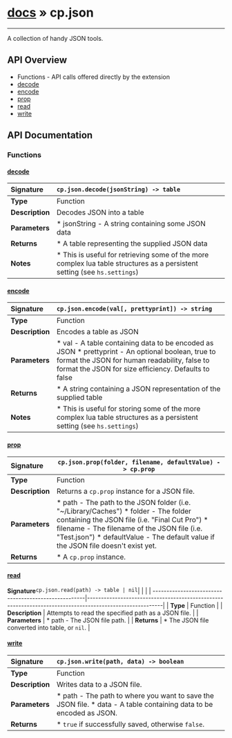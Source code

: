 # [docs](index.md) » cp.json
---

A collection of handy JSON tools.

## API Overview
* Functions - API calls offered directly by the extension
 * [decode](#decode)
 * [encode](#encode)
 * [prop](#prop)
 * [read](#read)
 * [write](#write)

## API Documentation

### Functions

#### [decode](#decode)
| <span style="float: left;">**Signature**</span> | <span style="float: left;">`cp.json.decode(jsonString) -> table` </span>                                                          |
| -----------------------------------------------------|---------------------------------------------------------------------------------------------------------|
| **Type**                                             | Function                                                                                         |
| **Description**                                      | Decodes JSON into a table                                                                                         |
| **Parameters**                                       |  * jsonString - A string containing some JSON data                                       |
| **Returns**                                          |  * A table representing the supplied JSON data                                                |
| **Notes**                                            |  * This is useful for retrieving some of the more complex lua table structures as a persistent setting (see `hs.settings`)                                                      |

#### [encode](#encode)
| <span style="float: left;">**Signature**</span> | <span style="float: left;">`cp.json.encode(val[, prettyprint]) -> string` </span>                                                          |
| -----------------------------------------------------|---------------------------------------------------------------------------------------------------------|
| **Type**                                             | Function                                                                                         |
| **Description**                                      | Encodes a table as JSON                                                                                         |
| **Parameters**                                       |  * val - A table containing data to be encoded as JSON * prettyprint - An optional boolean, true to format the JSON for human readability, false to format the JSON for size efficiency. Defaults to false                                       |
| **Returns**                                          |  * A string containing a JSON representation of the supplied table                                                |
| **Notes**                                            |  * This is useful for storing some of the more complex lua table structures as a persistent setting (see `hs.settings`)                                                      |

#### [prop](#prop)
| <span style="float: left;">**Signature**</span> | <span style="float: left;">`cp.json.prop(folder, filename, defaultValue) -> cp.prop` </span>                                                          |
| -----------------------------------------------------|---------------------------------------------------------------------------------------------------------|
| **Type**                                             | Function                                                                                         |
| **Description**                                      | Returns a `cp.prop` instance for a JSON file.                                                                                         |
| **Parameters**                                       |  * path - The path to the JSON folder (i.e. "~/Library/Caches") * folder - The folder containing the JSON file (i.e. "Final Cut Pro") * filename - The filename of the JSON file (i.e. "Test.json") * defaultValue - The default value if the JSON file doesn't exist yet.                                       |
| **Returns**                                          |  * A `cp.prop` instance.                                                |

#### [read](#read)
| <span style="float: left;">**Signature**</span> | <span style="float: left;">`cp.json.read(path) -> table | nil` </span>                                                          |
| -----------------------------------------------------|---------------------------------------------------------------------------------------------------------|
| **Type**                                             | Function                                                                                         |
| **Description**                                      | Attempts to read the specified path as a JSON file.                                                                                         |
| **Parameters**                                       |  * path      - The JSON file path.                                       |
| **Returns**                                          |  * The JSON file converted into table, or `nil`.                                                |

#### [write](#write)
| <span style="float: left;">**Signature**</span> | <span style="float: left;">`cp.json.write(path, data) -> boolean` </span>                                                          |
| -----------------------------------------------------|---------------------------------------------------------------------------------------------------------|
| **Type**                                             | Function                                                                                         |
| **Description**                                      | Writes data to a JSON file.                                                                                         |
| **Parameters**                                       |  * path - The path to where you want to save the JSON file. * data - A table containing data to be encoded as JSON.                                       |
| **Returns**                                          |  * `true` if successfully saved, otherwise `false`.                                                |

